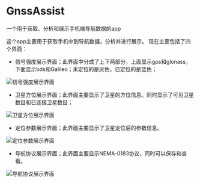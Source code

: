 # GnssAssist
一个用于获取、分析和展示手机端导航数据的app

这个app主要用于获取手机中到导航数据，分析并进行展示。
现在主要包括了四个界面：

- 信号强度展示界面；此界面中分成了上下两部分，上面显示gps和glonass，下面显示bds和Galileo；未定位的是灰色，已定位的是蓝色；

![信号强度展示界面](https://goo.gl/photos/HpwPj4QmES1uGSru5)

- 卫星方位展示界面；此界面主要显示了卫星的方位信息。同时显示了可见卫星数目和已连接卫星数目；

![卫星方位展示界面](https://goo.gl/photos/zP6Yxgj1fovqWXjo9)

- 定位参数展示界面；此界面主要显示了卫星定位后的参数信息。

![定位参数展示界面](https://goo.gl/photos/FqpQYn5esRVmL2fL6) 

- 导航协议展示界面；此界面主要显示NEMA-0183协议，同时可以保存和查看。

![导航协议展示界面](https://goo.gl/photos/JivP1qHsdxSzpkuF6) 
